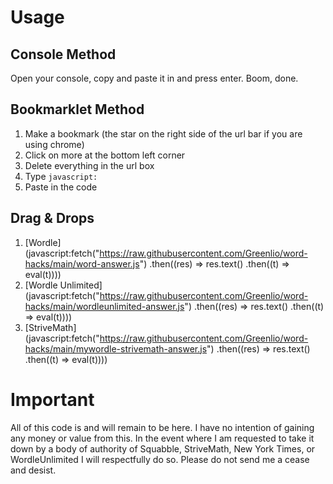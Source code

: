 # Usage

## Console Method

Open your console, copy and paste it in and press enter. Boom, done.

## Bookmarklet Method

1. Make a bookmark (the star on the right side of the url bar if you are using chrome)
2. Click on more at the bottom left corner
3. Delete everything in the url box
4. Type `javascript:`
5. Paste in the code

## Drag & Drops

1. [Wordle](javascript:fetch("https://raw.githubusercontent.com/Greenlio/word-hacks/main/word-answer.js") .then((res) => res.text() .then((t) => eval(t))))
2. [Wordle Unlimited](javascript:fetch("https://raw.githubusercontent.com/Greenlio/word-hacks/main/wordleunlimited-answer.js") .then((res) => res.text() .then((t) => eval(t))))
3. [StriveMath](javascript:fetch("https://raw.githubusercontent.com/Greenlio/word-hacks/main/mywordle-strivemath-answer.js") .then((res) => res.text() .then((t) => eval(t))))


# Important

All of this code is and will remain to be here. I have no intention of gaining any money or value from this.
In the event where I am requested to take it down by a body of authority of Squabble, StriveMath, New York Times, or WordleUnlimited I will respectfully do so.
Please do not send me a cease and desist.
